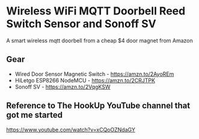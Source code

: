 # Wireless WiFi MQTT Doorbell Reed Switch Sensor and Sonoff SV
A smart wireless mqtt doorbell from a cheap $4 door magnet from Amazon


## Gear ##
- Wired Door Sensor Magnetic Switch - https://amzn.to/2AyoREm
- HiLetgo ESP8266 NodeMCU - https://amzn.to/2CRJTPK
- Sonoff SV - https://amzn.to/2VqgKSW

## Reference to The HookUp YouTube channel that got me started
https://www.youtube.com/watch?v=xCQoOZNdaGY
